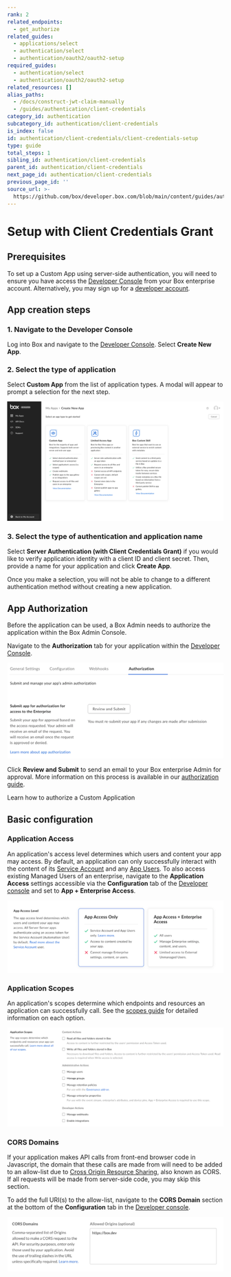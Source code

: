```yaml
---
rank: 2
related_endpoints:
  - get_authorize
related_guides:
  - applications/select
  - authentication/select
  - authentication/oauth2/oauth2-setup
required_guides:
  - authentication/select
  - authentication/oauth2/oauth2-setup
related_resources: []
alias_paths:
  - /docs/construct-jwt-claim-manually
  - /guides/authentication/client-credentials
category_id: authentication
subcategory_id: authentication/client-credentials
is_index: false
id: authentication/client-credentials/client-credentials-setup
type: guide
total_steps: 1
sibling_id: authentication/client-credentials
parent_id: authentication/client-credentials
next_page_id: authentication/client-credentials
previous_page_id: ''
source_url: >-
  https://github.com/box/developer.box.com/blob/main/content/guides/authentication/client-credentials/client-credentials-setup.md
---
```

# Setup with Client Credentials Grant

## Prerequisites

To set up a Custom App using server-side authentication, you will need to ensure
you have access the [Developer Console][devconsole] from your Box enterprise
account. Alternatively, you may sign up for a [developer account][devaccount].

## App creation steps

### 1. Navigate to the Developer Console

Log into Box and navigate to the [Developer Console][devconsole].
Select **Create New App**.

### 2. Select the type of application

Select **Custom App** from the list of application types. A modal will appear to
prompt a selection for the next step.

<ImageFrame border center>

![Auth selection screen](../images/select-app-type.png)

</ImageFrame>

### 3. Select the type of authentication and application name

Select **Server Authentication (with Client Credentials Grant)** if you would
like to verify  application identity with a client ID and client secret. Then,
provide a name for your application and click **Create App**.

<Message warning>

Once you make a selection, you will not be able to change to a different
authentication method without creating a new application.

</Message>

## App Authorization

Before the application can be used, a Box Admin needs to authorize the
application within the Box Admin Console.

Navigate to the **Authorization** tab for your application within the
[Developer Console][devconsole].

<ImageFrame border width="400" center>

![Add and Manage keys](../images/app-authorization.png)

</ImageFrame>

Click **Review and Submit** to send an email to your Box enterprise Admin for
approval. More information on this process is available in our
[authorization guide][app-auth].

<CTA to='g://authorization/custom-app-approval'>

Learn how to authorize a Custom Application

</CTA>

## Basic configuration

### Application Access

An application's access level determines which users and content your app may
access. By default, an application can only successfully interact with the
content of its [Service Account][sa] and any [App Users][user-types]. To also
access existing Managed Users of an enterprise, navigate to the
**Application Access** settings accessible via the **Configuration** tab of the
[Developer console][devconsole] and set to **App + Enterprise Access**. 

<ImageFrame border>

![App access level](../images/app-access-level.png)

</ImageFrame>

### Application Scopes

An application's scopes determine which endpoints and resources an application
can successfully call. See the [scopes guide][scopes] for detailed information
on each option.

<ImageFrame border width="600" center>

![App scopes](../images/app-scopes.png)

</ImageFrame>

### CORS Domains

If your application makes API calls from front-end browser code in
Javascript, the domain that these calls are made from will need to be
added to an allow-list due to [Cross Origin Resource Sharing][cors],
also known as CORS. If all requests will be made from server-side code,
you may skip this section.

To add the full URI(s) to the allow-list, navigate to the **CORS Domain**
section at the bottom of the **Configuration** tab in the
[Developer console][devconsole].

<ImageFrame border>

![App CORS config](../images/app-cors.png)

</ImageFrame>

[devconsole]: https://app.box.com/developers/console
[devaccount]: https://account.box.com/signup/n/developer
[scopes]: g://api-calls/permissions-and-errors/scopes
[cors]: https://en.wikipedia.org/wiki/Cross-origin_resource_sharing
[user-types]: g://getting-started/user-types
[sa]: g://getting-started/user-types/service-account
[app-auth]: g://authorization
